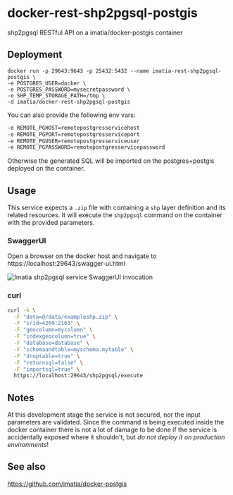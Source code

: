 # docker-rest-shp2pgsql-postgis
shp2pgsql RESTful API on a imatia/docker-postgis container

## Deployment

```
docker run -p 29643:9643 -p 25432:5432 --name imatia-rest-shp2pgsql-postgis \ 
-e POSTGRES_USER=docker \
-e POSTGRES_PASSWORD=mysecretpassword \ 
-e SHP_TEMP_STORAGE_PATH=/tmp \ 
-d imatia/docker-rest-shp2pgsql-postgis
```

You can also provide the following env vars:

```bash
-e REMOTE_PGHOST=remotepostgresservicehost
-e REMOTE_PGPORT=remotepostgresserviceport
-e REMOTE_PGUSER=remotepostgresserviceuser
-e REMOTE_PGPASSWORD=remotepostgresservicepassword
```

Otherwise the generated SQL will be imported on the postgres+postgis deployed on the container.

## Usage

This service expects a `.zip` file with containing a `shp` layer definition and its related resources. It will execute the `shp2pgsql` command on the container with the provided parameters. 

### SwaggerUI

Open a browser on the docker host and navigate to https://localhost:29643/swagger-ui.html

![Imatia shp2pgsql service SwaggerUI invocation](https://cloud.githubusercontent.com/assets/3731026/16668368/f079fc18-4490-11e6-9f6c-68120abcdca5.png)

### curl

```bash
curl -k \
  -F "data=@/data/exampleshp.zip" \
  -F "srid=4269:2163" \
  -F "geocolumn=mycolumn" \
  -F "indexgeocolumn=true" \
  -F "database=database" \
  -F "schemaandtable=myschema.mytable" \
  -F "droptable=true" \
  -F "returnsql=false" \
  -F "importsql=true" \
  https://localhost:29643/shp2pgsql/execute
```

## Notes

At this development stage the service is not secured, nor the input parameters are validated. Since the command is being executed inside the docker container there is not a lot of damage to be done if the service is accidentally exposed where it shouldn't, but *do not deploy it on production environments*!

## See also

https://github.com/imatia/docker-postgis
